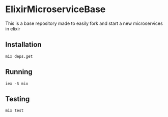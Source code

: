 # ElixirMicroserviceBase

This is a base repository made to easily fork and start a new microservices in elixir

## Installation

`mix deps.get`

## Running

`iex -S mix`

## Testing

`mix test`
